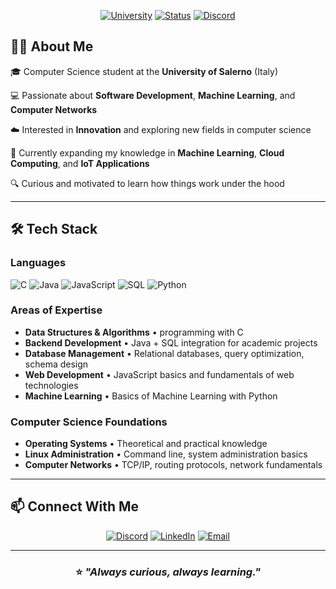 <div align="center">
  
[![University](https://img.shields.io/badge/University-Salerno-blue?style=for-the-badge&logo=google-scholar&logoColor=white)](https://www.unisa.it)
[![Status](https://img.shields.io/badge/Status-Computer%20Science%20Student-green?style=for-the-badge)](https://github.com/yourusername)
<a href="https://discord.com/users/thelonestar_033">
  <img src="https://img.shields.io/badge/Discord-thelonestar__033-5865F2?style=for-the-badge&logo=discord&logoColor=white" alt="Discord">
</a>

</div>

## 👨‍💻 About Me

🎓 Computer Science student at the **University of Salerno** (Italy)

💻 Passionate about **Software Development**, **Machine Learning**, and **Computer Networks**

☁️ Interested in **Innovation** and exploring new fields in computer science

🌱 Currently expanding my knowledge in **Machine Learning**, **Cloud Computing**, and **IoT Applications**

🔍 Curious and motivated to learn how things work under the hood

---

## 🛠️ Tech Stack

### Languages
![C](https://img.shields.io/badge/C-00599C?style=for-the-badge&logo=c&logoColor=white)
![Java](https://img.shields.io/badge/Java-ED8B00?style=for-the-badge&logo=openjdk&logoColor=white)
![JavaScript](https://img.shields.io/badge/JavaScript-F7DF1E?style=for-the-badge&logo=javascript&logoColor=black)
![SQL](https://img.shields.io/badge/SQL-4479A1?style=for-the-badge&logo=mysql&logoColor=white)
![Python](https://img.shields.io/badge/Python-3776AB?style=for-the-badge&logo=python&logoColor=white)

### Areas of Expertise
- **Data Structures & Algorithms** • programming with C
- **Backend Development** • Java + SQL integration for academic projects
- **Database Management** • Relational databases, query optimization, schema design
- **Web Development** • JavaScript basics and fundamentals of web technologies
- **Machine Learning** • Basics of Machine Learning with Python

### Computer Science Foundations
- **Operating Systems** • Theoretical and practical knowledge
- **Linux Administration** • Command line, system administration basics
- **Computer Networks** • TCP/IP, routing protocols, network fundamentals

---

## 📫 Connect With Me

<div align="center">

[![Discord](https://img.shields.io/badge/Discord-thelonestar\_033-5865F2?style=for-the-badge&logo=discord&logoColor=white)](https://discord.com/users/thelonestar033)
[![LinkedIn](https://img.shields.io/badge/LinkedIn-Connect-0077B5?style=for-the-badge&logo=linkedin&logoColor=white)](https://linkedin.com/in/yourprofile)
[![Email](https://img.shields.io/badge/Email-Contact-D14836?style=for-the-badge&logo=gmail&logoColor=white)](mailto:your.email@example.com)

</div>

---

<div align="center">
  
### ⭐️ *"Always curious, always learning."*

</div>

